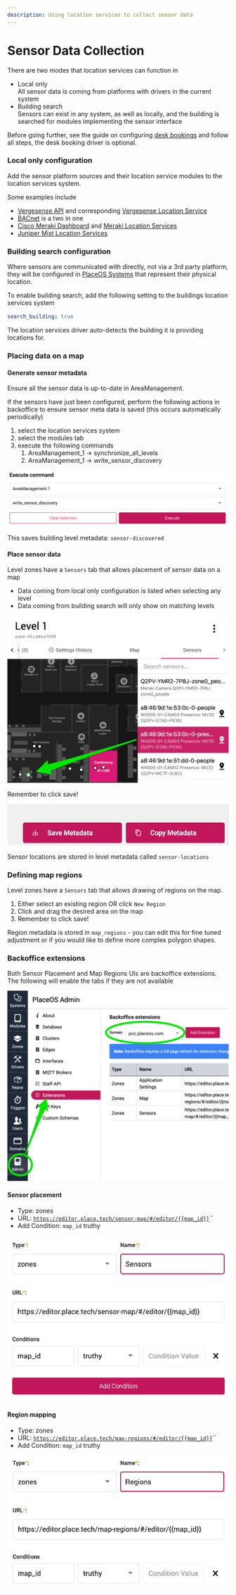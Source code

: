 ```yaml
---
description: Using location services to collect sensor data
---
```


# Sensor Data Collection

There are two modes that location services can function in

* Local only\
  All sensor data is coming from platforms with drivers in the current system
* Building search\
  Sensors can exist in any system, as well as locally, and the building is searched for modules implementing the sensor interface

Before going further, see the guide on configuring [desk bookings](../desk-booking.md) and follow all steps, the desk booking driver is optional.

### Local only configuration

Add the sensor platform sources and their location service modules to the location services system.

Some examples include

* [Vergesense API](https://github.com/PlaceOS/drivers/blob/master/drivers/vergesense/vergesense\_api.cr) and corresponding [Vergesense Location Service](https://github.com/PlaceOS/drivers/blob/master/drivers/vergesense/location\_service.cr)
* [BACnet](https://github.com/PlaceOS/drivers/blob/master/drivers/ashrae/bacnet.cr) is a two in one
* [Cisco Meraki Dashboard](https://github.com/PlaceOS/drivers/blob/master/drivers/cisco/meraki/dashboard.cr) and [Meraki Location Services](https://github.com/PlaceOS/drivers/blob/master/drivers/cisco/meraki/meraki\_locations.cr)
* [Juniper Mist Location Services](../../../how-to/location-services/people-finding-with-juniper-mist-on-placeos.md)

### Building search configuration

Where sensors are communicated with directly, not via a 3rd party platform, they will be configured in [PlaceOS Systems](../../../overview/key-concepts/systems.md) that represent their physical location.

To enable building search, add the following setting to the buildings location services system

```yaml
search_building: true
```

The location services driver auto-detects the building it is providing locations for.

### Placing data on a map

#### Generate sensor metadata

Ensure all the sensor data is up-to-date in AreaManagement.

If the sensors have just been configured, perform the following actions in backoffice to ensure sensor meta data is saved (this occurs automatically periodically)

1. select the location services system
2. select the modules tab
3. execute the following commands
   1. AreaManagement\_1 -> synchronize\_all\_levels
   2. AreaManagement\_1 -> write\_sensor\_discovery

![](<../../../.gitbook/assets/image (9) (1) (1) (1) (1).png>)

This saves building level metadata: `sensor-discovered`

#### Place sensor data

Level zones have a `Sensors` tab that allows placement of sensor data on a map

* Data coming from local only configuration is listed when selecting any level
* Data coming from building search will only show on matching levels

![Sensor placement UI](<../../../.gitbook/assets/image (6) (1).png>)

Remember to click save!

![](<../../../.gitbook/assets/image (2) (1).png>)

Sensor locations are stored in level metadata called `sensor-locations`

### Defining map regions

Level zones have a `Sensors` tab that allows drawing of regions on the map.

1. Either select an existing region OR click `New Region`
2. Click and drag the desired area on the map
3. Remember to click save!

Region metadata is stored in `map_regions` - you can edit this for fine tuned adjustment or if you would like to define more complex polygon shapes.

### Backoffice extensions

Both Sensor Placement and Map Regions UIs are backoffice extensions.\
The following will enable the tabs if they are not available

![Backoffice extension UI](<../../../.gitbook/assets/image (3) (1) (1).png>)

#### Sensor placement

* Type: zones
* URL: [`https://editor.place.tech/sensor-map/#/editor/{{map_id}}`](https://editor.place.tech/sensor-map/#/editor/\{{map\_id\}})``
* Add Condition: `map_id` truthy

![](<../../../.gitbook/assets/image (8) (1) (1) (1).png>)

#### Region mapping

* Type: zones
* URL: [`https://editor.place.tech/map-regions/#/editor/{{map_id}}`](https://editor.place.tech/map-regions/#/editor/\{{map\_id\}})``
* Add Condition: `map_id` truthy

![](<../../../.gitbook/assets/image (4) (1) (1).png>)
